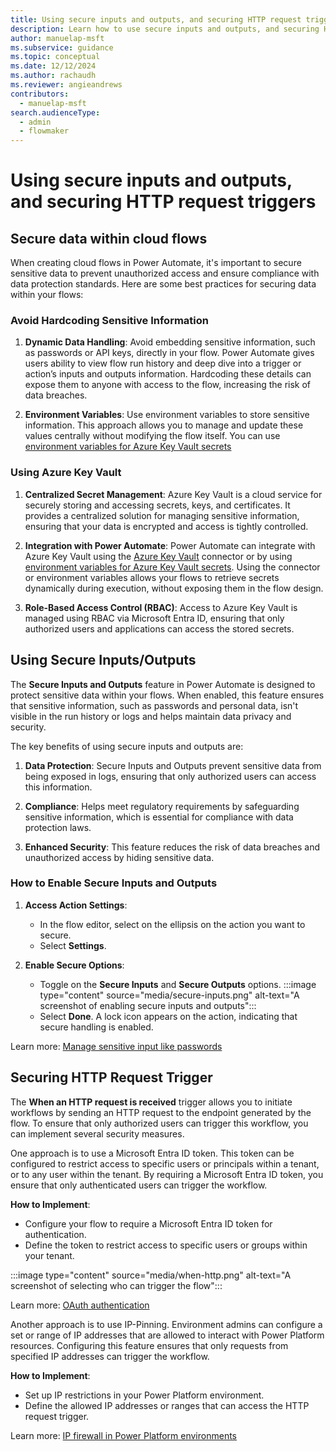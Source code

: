 ```yaml
---
title: Using secure inputs and outputs, and securing HTTP request triggers
description: Learn how to use secure inputs and outputs, and securing HTTP request triggers
author: manuelap-msft
ms.subservice: guidance
ms.topic: conceptual
ms.date: 12/12/2024
ms.author: rachaudh
ms.reviewer: angieandrews
contributors: 
  - manuelap-msft
search.audienceType: 
  - admin
  - flowmaker
---
```


# Using secure inputs and outputs, and securing HTTP request triggers

## Secure data within cloud flows

When creating cloud flows in Power Automate, it's important to secure sensitive data to prevent unauthorized access and ensure compliance with data protection standards. Here are some best practices for securing data within your flows:

### Avoid Hardcoding Sensitive Information

1. **Dynamic Data Handling**: Avoid embedding sensitive information, such as passwords or API keys, directly in your flow. Power Automate gives users ability to view flow run history and deep dive into a trigger or action’s inputs and outputs information. Hardcoding these details can expose them to anyone with access to the flow, increasing the risk of data breaches.

1. **Environment Variables**: Use environment variables to store sensitive information. This approach allows you to manage and update these values centrally without modifying the flow itself. You can use [environment variables for Azure Key Vault secrets](/power-apps/maker/data-platform/environmentvariables-azure-key-vault-secrets)

### Using Azure Key Vault

1. **Centralized Secret Management**: Azure Key Vault is a cloud service for securely storing and accessing secrets, keys, and certificates. It provides a centralized solution for managing sensitive information, ensuring that your data is encrypted and access is tightly controlled.

1. **Integration with Power Automate**: Power Automate can integrate with Azure Key Vault using the [Azure Key Vault](/connectors/keyvault/) connector or by using [environment variables for Azure Key Vault secrets](/power-apps/maker/data-platform/environmentvariables-azure-key-vault-secrets). Using the connector or environment variables allows your flows to retrieve secrets dynamically during execution, without exposing them in the flow design.

1. **Role-Based Access Control (RBAC)**: Access to Azure Key Vault is managed using RBAC via Microsoft Entra ID, ensuring that only authorized users and applications can access the stored secrets.

## Using Secure Inputs/Outputs

The **Secure Inputs and Outputs** feature in Power Automate is designed to protect sensitive data within your flows. When enabled, this feature ensures that sensitive information, such as passwords and personal data, isn't visible in the run history or logs and helps maintain data privacy and security.

The key benefits of using secure inputs and outputs are:

1. **Data Protection**: Secure Inputs and Outputs prevent sensitive data from being exposed in logs, ensuring that only authorized users can access this information.

1. **Compliance**: Helps meet regulatory requirements by safeguarding sensitive information, which is essential for compliance with data protection laws.

1. **Enhanced Security**: This feature reduces the risk of data breaches and unauthorized access by hiding sensitive data.

### How to Enable Secure Inputs and Outputs

1. **Access Action Settings**:
   - In the flow editor, select on the ellipsis on the action you want to secure.
   - Select **Settings**.

2. **Enable Secure Options**:
   - Toggle on the **Secure Inputs** and **Secure Outputs** options.
   :::image type="content" source="media/secure-inputs.png" alt-text="A screenshot of enabling secure inputs and outputs"::: 
   - Select **Done**. A lock icon appears on the action, indicating that secure handling is enabled.

Learn more: [Manage sensitive input like passwords](/power-automate/how-tos-use-sensitive-input)

## Securing HTTP Request Trigger 

The **When an HTTP request is received** trigger allows you to initiate workflows by sending an HTTP request to the endpoint generated by the flow. To ensure that only authorized users can trigger this workflow, you can implement several security measures.

One approach is to use a Microsoft Entra ID token. This token can be configured to restrict access to specific users or principals within a tenant, or to any user within the tenant. By requiring a Microsoft Entra ID token, you ensure that only authenticated users can trigger the workflow.

**How to Implement**:

- Configure your flow to require a Microsoft Entra ID token for authentication.
- Define the token to restrict access to specific users or groups within your tenant.

:::image type="content" source="media/when-http.png" alt-text="A screenshot of selecting who can trigger the flow"::: 

Learn more: [OAuth authentication](/power-automate/oauth-authentication) 

Another approach is to use IP-Pinning. Environment admins can configure a set or range of IP addresses that are allowed to interact with Power Platform resources. Configuring this feature ensures that only requests from specified IP addresses can trigger the workflow.

**How to Implement**:

- Set up IP restrictions in your Power Platform environment.
- Define the allowed IP addresses or ranges that can access the HTTP request trigger.

Learn more: [IP firewall in Power Platform environments](/power-platform/admin/ip-firewall)